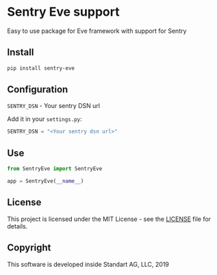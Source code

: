 # Sentry Eve support

Easy to use package for Eve framework with support for Sentry

## Install

```bash
pip install sentry-eve
```

## Configuration

`SENTRY_DSN` - Your sentry DSN url

Add it in your `settings.py`:
```python
SENTRY_DSN = "<Your sentry dsn url>"
```

## Use
```python
from SentryEve import SentryEve

app = SentryEve(__name__)
```

## License

This project is licensed under the MIT License - see the [LICENSE](LICENSE) file for details.

## Copyright

This software is developed inside Standart AG, LLC, 2019